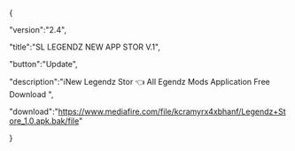 {

 "version":"2.4",

 "title":"SL LEGENDZ NEW APP STOR V.1",

 "button":"Update",

 "description":"ℹ️New Legendz Stor 👈
All Egendz Mods Application Free Download
",

 "download":"https://www.mediafire.com/file/kcramyrx4xbhanf/Legendz+Store_1.0.apk.bak/file"

}
